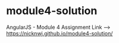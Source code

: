 # module4-solution
AngularJS - Module 4 Assignment
Link --> https://nicknwj.github.io/module4-solution/
